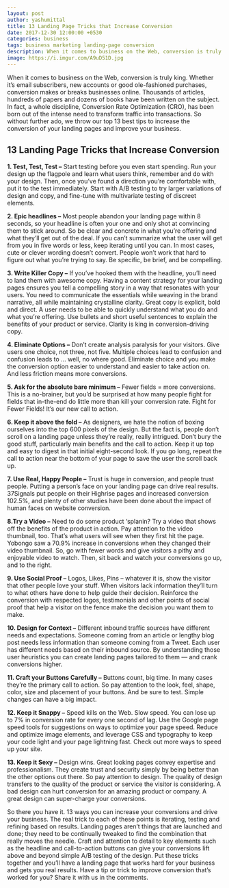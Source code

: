 ```yaml
---
layout: post
author: yashumittal
title: 13 Landing Page Tricks that Increase Conversion
date: 2017-12-30 12:00:00 +0530
categories: business
tags: business marketing landing-page conversion
description: When it comes to business on the Web, conversion is truly king. Whether it’s email subscribers, new accounts or good ole-fashioned purchases, conversion makes or breaks businesses online.
image: https://i.imgur.com/A9uD51D.jpg
---
```


When it comes to business on the Web, conversion is truly king. Whether it’s email subscribers, new accounts or good ole-fashioned purchases, conversion makes or breaks businesses online. Thousands of articles, hundreds of papers and dozens of books have been written on the subject. In fact, a whole discipline, Conversion Rate Optimization (CRO), has been born out of the intense need to transform traffic into transactions. So without further ado, we throw our top 13 best tips to increase the conversion of your landing pages and improve your business.

## 13 Landing Page Tricks that Increase Conversion

**1. Test, Test, Test –** Start testing before you even start spending. Run your design up the flagpole and learn what users think, remember and do with your design. Then, once you’ve found a direction you’re comfortable with, put it to the test immediately. Start with A/B testing to try larger variations of design and copy, and fine-tune with multivariate testing of discreet elements.

**2. Epic headlines –** Most people abandon your landing page within 8 seconds, so your headline is often your one and only shot at convincing them to stick around. So be clear and concrete in what you’re offering and what they’ll get out of the deal. If you can’t summarize what the user will get from you in five words or less, keep iterating until you can. In most cases, cute or clever wording doesn’t convert. People won’t work that hard to figure out what you’re trying to say. Be specific, be brief, and be compelling.

**3. Write Killer Copy –** If you’ve hooked them with the headline, you’ll need to land them with awesome copy. Having a content strategy for your landing pages ensures you tell a compelling story in a way that resonates with your users. You need to communicate the essentials while weaving in the brand narrative, all while maintaining crystalline clarity. Great copy is explicit, bold and direct. A user needs to be able to quickly understand what you do and what you’re offering. Use bullets and short useful sentences to explain the benefits of your product or service. Clarity is king in conversion-driving copy.

**4. Eliminate Options –** Don’t create analysis paralysis for your visitors. Give users one choice, not three, not five. Multiple choices lead to confusion and confusion leads to … well, no where good. Eliminate choice and you make the conversion option easier to understand and easier to take action on. And less friction means more conversions.

**5. Ask for the absolute bare minimum –** Fewer fields = more conversions. This is a no-brainer, but you’d be surprised at how many people fight for fields that in-the-end do little more than kill your conversion rate. Fight for Fewer Fields! It’s our new call to action.

**6. Keep it above the fold –** As designers, we hate the notion of boxing ourselves into the top 600 pixels of the design. But the fact is, people don’t scroll on a landing page unless they’re really, really intrigued. Don’t bury the good stuff, particularly main benefits and the call to action. Keep it up top and easy to digest in that initial eight-second look. If you go long, repeat the call to action near the bottom of your page to save the user the scroll back up.

**7. Use Real, Happy People –** Trust is huge in conversion, and people trust people. Putting a person’s face on your landing page can drive real results. 37Signals put people on their Highrise pages and increased conversion 102.5%, and plenty of other studies have been done about the impact of human faces on website conversion.

**8.Try a Video –** Need to do some product ‘splanin? Try a video that shows off the benefits of the product in action. Pay attention to the video thumbnail, too. That’s what users will see when they first hit the page. Yobongo saw a 70.9% increase in conversions when they changed their video thumbnail. So, go with fewer words and give visitors a pithy and enjoyable video to watch. Then, sit back and watch your conversions go up, and to the right.

**9. Use Social Proof –** Logos, Likes, Pins – whatever it is, show the visitor that other people love your stuff. When visitors lack information they’ll turn to what others have done to help guide their decision. Reinforce the conversion with respected logos, testimonials and other points of social proof that help a visitor on the fence make the decision you want them to make.

**10. Design for Context –** Different inbound traffic sources have different needs and expectations. Someone coming from an article or lengthy blog post needs less information than someone coming from a Tweet. Each user has different needs based on their inbound source. By understanding those user heuristics you can create landing pages tailored to them — and crank conversions higher.

**11. Craft your Buttons Carefully –** Buttons count, big time. In many cases they’re the primary call to action. So pay attention to the look, feel, shape, color, size and placement of your buttons. And be sure to test. Simple changes can have a big impact.

**12. Keep it Snappy –** Speed kills on the Web. Slow speed. You can lose up to 7% in conversion rate for every one second of lag. Use the Google page speed tools for suggestions on ways to optimize your page speed. Reduce and optimize image elements, and leverage CSS and typography to keep your code light and your page lightning fast. Check out more ways to speed up your site.

**13. Keep it Sexy –** Design wins. Great looking pages convey expertise and professionalism. They create trust and security simply by being better than the other options out there. So pay attention to design. The quality of design transfers to the quality of the product or service the visitor is considering. A bad design can hurt conversion for an amazing product or company. A great design can super-charge your conversions.

So there you have it. 13 ways you can increase your conversions and drive your business. The real trick to each of these points is iterating, testing and refining based on results. Landing pages aren’t things that are launched and done; they need to be continually tweaked to find the combination that really moves the needle. Craft and attention to detail to key elements such as the headline and call-to-action buttons can give your conversions lift above and beyond simple A/B testing of the design. Put these tricks together and you’ll have a landing page that works hard for your business and gets you real results. Have a tip or trick to improve conversion that’s worked for you? Share it with us in the comments.
